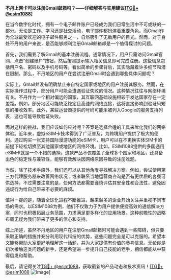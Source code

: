 **不丹上网卡可以注册Gmail邮箱吗？——详细解答与实用建议[[TG💪+ @esim1088](https://t.me/s/esim1088)]**

在当今数字化时代，拥有一个电子邮件账户已经成为我们日常生活中不可或缺的一部分。无论是工作、学习还是社交活动，电子邮件都扮演着重要角色。而Gmail作为全球最受欢迎的电子邮件服务之一，自然吸引了无数用户的目光。然而，对于身处不丹的用户来说，是否能够顺利注册Gmail邮箱却是一个值得探讨的问题。

首先，我们需要了解Gmail的基本注册流程。通常情况下，用户只需访问Gmail官网，点击“创建账户”按钮，然后按照提示输入相关信息即可完成注册。这些信息包括用户名、密码以及手机号码等。看似简单的步骤背后，其实隐藏着许多细节和潜在限制。那么，不丹地区的用户在尝试注册Gmail时会遇到哪些具体问题呢？

实际上，Gmail并没有明确禁止来自特定国家或地区的用户注册其服务。然而，在实际操作过程中，部分用户可能会遭遇验证失败的情况。这种情况往往与网络环境有关。不丹作为一个相对偏远的国家，其互联网基础设施相较于发达国家存在一定差距。例如，部分地区可能缺乏稳定且高速的网络连接，这将直接影响到验证码短信的接收效率。此外，某些运营商提供的号码可能未被列入Google的服务支持列表，这也可能导致验证失败。

面对这样的挑战，我们应该如何应对呢？答案是选择合适的工具来优化我们的网络体验。近年来，虚拟eSIM卡技术得到了广泛普及，为跨境用户提供了极大的便利。通过购买一张支持国际漫游功能的eSIM卡，用户可以在不更换实体SIM卡的前提下轻松切换至其他国家或地区的网络环境。比如，ESIM1088提供的多国通用eSIM卡就是一个不错的选择。这款产品不仅覆盖了全球多个国家和地区，还具备出色的稳定性与兼容性，能够有效解决因网络原因导致的注册难题。

当然，除了技术手段外，我们还可以从其他角度寻找解决方案。例如，尝试使用第三方代理服务器来改善网络状况；或者联系当地运营商咨询是否有更优质的套餐可供选择。不过需要注意的是，任何方法都需要谨慎评估其安全性和合法性，避免因违规行为给自己带来不必要的麻烦。

值得一提的是，随着全球化进程不断推进，越来越多的企业开始关注并重视不同市场的需求。以ESIM1088为例，他们不仅致力于为用户提供便捷高效的通信解决方案，同时也积极拓展业务范围，力求满足更多样化的应用场景。这种前瞻性的战略布局无疑为我们带来了更多的信心和支持。

综上所述，虽然不丹地区的用户在注册Gmail邮箱时可能会遇到一些障碍，但只要采取正确的措施并充分利用现代科技的优势，这些问题完全是可以克服的。希望本文能够帮助大家更好地理解这一话题，并为大家提供有价值的参考信息。无论你是初次接触这类问题的新手，还是希望进一步提升自己技能的老手，相信都能从中获得启发和帮助。

最后，请记得关注[TG💪+ @esim1088](https://t.me/s/esim1088)，获取最新的产品动态和技术资讯！[[TG💪+ @esim1088](https://t.me/s/esim1088) ![Image](https://i.postimg.cc/4NQfJmqS/Snipaste-2025-05-13-00-14-12.png)]